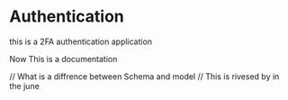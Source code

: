 # Authentication
this is a 2FA authentication application

Now This is a documentation 

// What is a diffrence between Schema and model
// This is rivesed by in the june


